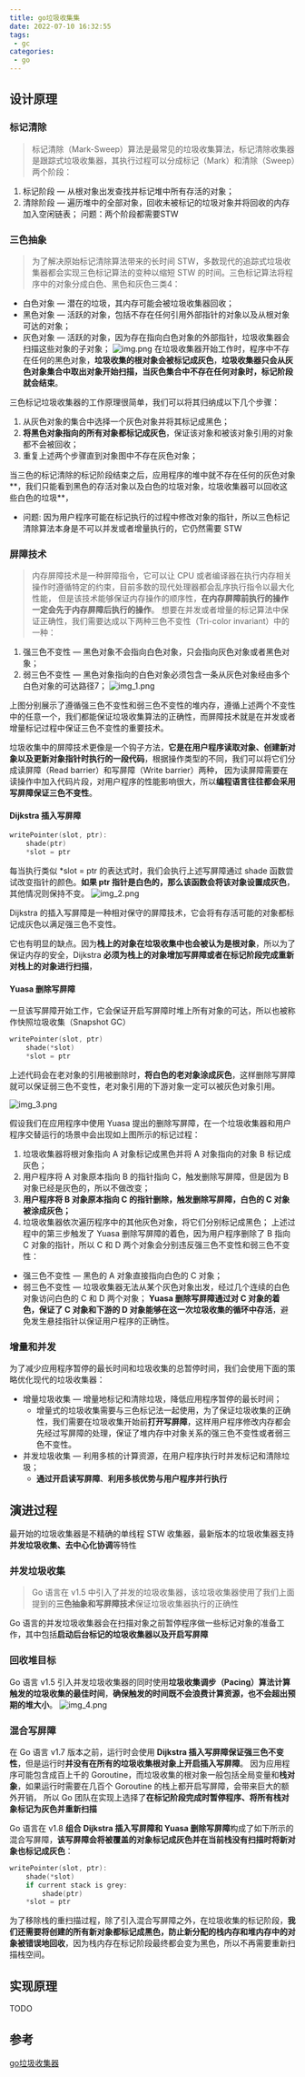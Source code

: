 ```yaml
---
title: go垃圾收集集
date: 2022-07-10 16:32:55
tags: 
 - gc
categories:
 - go
---
```

## 设计原理
### 标记清除
> 标记清除（Mark-Sweep）算法是最常见的垃圾收集算法，标记清除收集器是跟踪式垃圾收集器，其执行过程可以分成标记（Mark）和清除（Sweep）两个阶段：

1. 标记阶段 — 从根对象出发查找并标记堆中所有存活的对象；
2. 清除阶段 — 遍历堆中的全部对象，回收未被标记的垃圾对象并将回收的内存加入空闲链表；
 问题：两个阶段都需要STW

### 三色抽象 
> 为了解决原始标记清除算法带来的长时间 STW，多数现代的追踪式垃圾收集器都会实现三色标记算法的变种以缩短 STW 的时间。三色标记算法将程序中的对象分成白色、黑色和灰色三类4：
* 白色对象 — 潜在的垃圾，其内存可能会被垃圾收集器回收；
* 黑色对象 — 活跃的对象，包括不存在任何引用外部指针的对象以及从根对象可达的对象；
* 灰色对象 — 活跃的对象，因为存在指向白色对象的外部指针，垃圾收集器会扫描这些对象的子对象；
![img.png](/images/go_garbage_collector/img.png)
  在垃圾收集器开始工作时，程序中不存在任何的黑色对象，**垃圾收集的根对象会被标记成灰色**，**垃圾收集器只会从灰色对象集合中取出对象开始扫描，当灰色集合中不存在任何对象时，标记阶段就会结束**。


三色标记垃圾收集器的工作原理很简单，我们可以将其归纳成以下几个步骤：

1. 从灰色对象的集合中选择一个灰色对象并将其标记成黑色；
2. **将黑色对象指向的所有对象都标记成灰色**，保证该对象和被该对象引用的对象都不会被回收；
3. 重复上述两个步骤直到对象图中不存在灰色对象；

当三色的标记清除的标记阶段结束之后，应用程序的堆中就不存在任何的灰色对象**，我们只能看到黑色的存活对象以及白色的垃圾对象，垃圾收集器可以回收这些白色的垃圾**，
* 问题: 因为用户程序可能在标记执行的过程中修改对象的指针，所以三色标记清除算法本身是不可以并发或者增量执行的，它仍然需要 STW

### 屏障技术

> 内存屏障技术是一种屏障指令，它可以让 CPU 或者编译器在执行内存相关操作时遵循特定的约束，目前多数的现代处理器都会乱序执行指令以最大化性能，
但是该技术能够保证内存操作的顺序性，**在内存屏障前执行的操作一定会先于内存屏障后执行的操作**。
 想要在并发或者增量的标记算法中保证正确性，我们需要达成以下两种三色不变性（Tri-color invariant）中的一种：

1. 强三色不变性 — 黑色对象不会指向白色对象，只会指向灰色对象或者黑色对象；
2. 弱三色不变性 — 黑色对象指向的白色对象必须包含一条从灰色对象经由多个白色对象的可达路径7；
![img_1.png](/images/go_garbage_collector/img_1.png)

上图分别展示了遵循强三色不变性和弱三色不变性的堆内存，遵循上述两个不变性中的任意一个，我们都能保证垃圾收集算法的正确性，而屏障技术就是在并发或者增量标记过程中保证三色不变性的重要技术。

垃圾收集中的屏障技术更像是一个钩子方法，**它是在用户程序读取对象、创建新对象以及更新对象指针时执行的一段代码**，根据操作类型的不同，我们可以将它们分成读屏障（Read barrier）和写屏障（Write barrier）两种，
因为读屏障需要在读操作中加入代码片段，对用户程序的性能影响很大，所以**编程语言往往都会采用写屏障保证三色不变性**。

#### Dijkstra 插入写屏障
``` go 
writePointer(slot, ptr):
    shade(ptr)
    *slot = ptr
```
每当执行类似 *slot = ptr 的表达式时，我们会执行上述写屏障通过 shade 函数尝试改变指针的颜色。**如果 ptr 指针是白色的，那么该函数会将该对象设置成灰色**，其他情况则保持不变。
![img_2.png](/images/go_garbage_collector/img_2.png)

Dijkstra 的插入写屏障是一种相对保守的屏障技术，它会将有存活可能的对象都标记成灰色以满足强三色不变性。

它也有明显的缺点。因为**栈上的对象在垃圾收集中也会被认为是根对象**，所以为了保证内存的安全，Dijkstra **必须为栈上的对象增加写屏障或者在标记阶段完成重新对栈上的对象进行扫描**，

#### Yuasa 删除写屏障 
一旦该写屏障开始工作，它会保证开启写屏障时堆上所有对象的可达，所以也被称作快照垃圾收集（Snapshot GC）
```go
writePointer(slot, ptr)
    shade(*slot)
    *slot = ptr
```
上述代码会在老对象的引用被删除时，**将白色的老对象涂成灰色**，这样删除写屏障就可以保证弱三色不变性，老对象引用的下游对象一定可以被灰色对象引用。

![img_3.png](/images/go_garbage_collector/img_3.png)


假设我们在应用程序中使用 Yuasa 提出的删除写屏障，在一个垃圾收集器和用户程序交替运行的场景中会出现如上图所示的标记过程：

1. 垃圾收集器将根对象指向 A 对象标记成黑色并将 A 对象指向的对象 B 标记成灰色；
2. 用户程序将 A 对象原本指向 B 的指针指向 C，触发删除写屏障，但是因为 B 对象已经是灰色的，所以不做改变；
3. **用户程序将 B 对象原本指向 C 的指针删除，触发删除写屏障，白色的 C 对象被涂成灰色；**
4. 垃圾收集器依次遍历程序中的其他灰色对象，将它们分别标记成黑色；
上述过程中的第三步触发了 Yuasa 删除写屏障的着色，因为用户程序删除了 B 指向 C 对象的指针，所以 C 和 D 两个对象会分别违反强三色不变性和弱三色不变性：

* 强三色不变性 — 黑色的 A 对象直接指向白色的 C 对象；
* 弱三色不变性 — 垃圾收集器无法从某个灰色对象出发，经过几个连续的白色对象访问白色的 C 和 D 两个对象；
**Yuasa 删除写屏障通过对 C 对象的着色，保证了 C 对象和下游的 D 对象能够在这一次垃圾收集的循环中存活**，避免发生悬挂指针以保证用户程序的正确性。

### 增量和并发 
为了减少应用程序暂停的最长时间和垃圾收集的总暂停时间，我们会使用下面的策略优化现代的垃圾收集器：

* 增量垃圾收集 — 增量地标记和清除垃圾，降低应用程序暂停的最长时间；
  * 增量式的垃圾收集需要与三色标记法一起使用，为了保证垃圾收集的正确性，我们需要在垃圾收集开始前**打开写屏障**，这样用户程序修改内存都会先经过写屏障的处理，保证了堆内存中对象关系的强三色不变性或者弱三色不变性。
* 并发垃圾收集 — 利用多核的计算资源，在用户程序执行时并发标记和清除垃圾；
  * **通过开启读写屏障**、**利用多核优势与用户程序并行执行**

## 演进过程
最开始的垃圾收集器是不精确的单线程 STW 收集器，最新版本的垃圾收集器支持**并发垃圾收集、去中心化协调**等特性

### 并发垃圾收集
> Go 语言在 v1.5 中引入了并发的垃圾收集器，该垃圾收集器使用了我们上面提到的**三色抽象和写屏障技术**保证垃圾收集器执行的正确性


Go 语言的并发垃圾收集器会在扫描对象之前暂停程序做一些标记对象的准备工作，其中包括**启动后台标记的垃圾收集器以及开启写屏障**

### 回收堆目标

Go 语言 v1.5 引入并发垃圾收集器的同时使用**垃圾收集调步（Pacing）算法计算触发的垃圾收集的最佳时间**，**确保触发的时间既不会浪费计算资源，也不会超出预期的堆大小**。
![img_4.png](/images/go_garbage_collector/img_4.png)

### 混合写屏障
在 Go 语言 v1.7 版本之前，运行时会使用 **Dijkstra 插入写屏障保证强三色不变性**，但是运行时**并没有在所有的垃圾收集根对象上开启插入写屏障**。
因为应用程序可能包含成百上千的 Goroutine，而垃圾收集的根对象一般包括全局变量和**栈对象**，如果运行时需要在几百个 Goroutine 的栈上都开启写屏障，会带来巨大的额外开销，
所以 Go 团队在实现上选择了**在标记阶段完成时暂停程序、将所有栈对象标记为灰色并重新扫描**

Go 语言在 v1.8 **组合 Dijkstra 插入写屏障和 Yuasa 删除写屏障**构成了如下所示的混合写屏障，**该写屏障会将被覆盖的对象标记成灰色并在当前栈没有扫描时将新对象也标记成灰色**：
```go
writePointer(slot, ptr):
    shade(*slot)
    if current stack is grey:
        shade(ptr)
    *slot = ptr
```
为了移除栈的重扫描过程，除了引入混合写屏障之外，在垃圾收集的标记阶段，**我们还需要将创建的所有新对象都标记成黑色，防止新分配的栈内存和堆内存中的对象被错误地回收**，因为栈内存在标记阶段最终都会变为黑色，所以不再需要重新扫描栈空间。

## 实现原理
TODO

## 参考
[go垃圾收集器](https://draveness.me/golang/docs/part3-runtime/ch07-memory/golang-garbage-collecto)